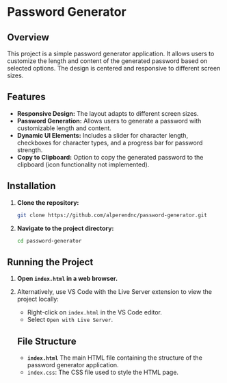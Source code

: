 # Password Generator

## Overview

This project is a simple password generator application. It allows users to customize the length and content of the generated password based on selected options. The design is centered and responsive to different screen sizes.

## Features

- **Responsive Design:** The layout adapts to different screen sizes.
- **Password Generation:** Allows users to generate a password with customizable length and content.
- **Dynamic UI Elements:** Includes a slider for character length, checkboxes for character types, and a progress bar for password strength.
- **Copy to Clipboard:** Option to copy the generated password to the clipboard (icon functionality not implemented).
## Installation

1. **Clone the repository:**
    ```bash
    git clone https://github.com/alperendnc/password-generator.git
2. **Navigate to the project directory:**
    ```bash
    cd password-generator
    ```
## Running the Project

1. **Open `index.html` in a web browser.**
2. Alternatively, use VS Code with the Live Server extension to view the project locally:
   - Right-click on `index.html` in the VS Code editor.
   - Select `Open with Live Server`.

   ## File Structure

    - **`index.html`** The main HTML file containing the structure of the password generator application.
    -  `index.css`: The CSS file used to style the HTML page. 
